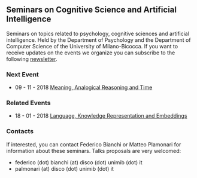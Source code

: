 ## Seminars on Cognitive Science and Artificial Intelligence

Seminars on topics related to psychology, cognitive sciences and artificial intelligence. Held by the Department of Psychology and the Department of Computer Science of the University of Milano-Bicocca.
If you want to receive updates on the events we organize you can subscribe to the following [newsletter]( https://buttondown.email/vinid).

### Next Event

+ 09 - 11 - 2018 [Meaning, Analogical Reasoning and Time](seminars/seminar_09_11_2018.html)

### Related Events

+ 18 - 01 - 2018 [Language, Knowledge Representation and Embeddings](related/related_18_01_2018.md)

### Contacts

If interested, you can contact Federico Bianchi or Matteo Plamonari 
for information about these seminars. Talks proposals are very welcomed: 
+ federico (dot) bianchi (at) disco (dot) unimib (dot) it 
+ palmonari (at) disco (dot) unimib (dot) it
